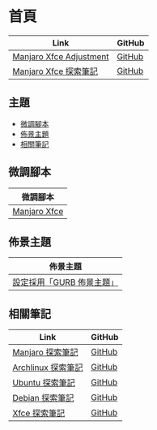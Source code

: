 

# 首頁

| Link | GitHub |
| ---- | ------ |
| [Manjaro Xfce Adjustment](https://samwhelp.github.io/manjaro-xfce-adjustment/) | [GitHub](https://github.com/samwhelp/manjaro-xfce-adjustment) |
| [Manjaro Xfce 探索筆記](https://samwhelp.github.io/note-about-manjaro-xfce/) | [GitHub](https://github.com/samwhelp/note-about-manjaro-xfce) |




## 主題

* [微調腳本](#微調腳本)
* [佈景主題](#佈景主題)
* [相關筆記](#相關筆記)




## 微調腳本

| 微調腳本 |
| -------- |
| [Manjaro Xfce](https://github.com/samwhelp/manjaro-xfce-adjustment/tree/main/prototype/main/) |




## 佈景主題

| 佈景主題 |
| -------- |
| [設定採用「GURB 佈景主題」](https://samwhelp.github.io/note-about-manjaro-xfce/read/subject/grub.html) |




## 相關筆記

| Link | GitHub |
| ---- | ------ |
| [Manjaro 探索筆記](https://samwhelp.github.io/note-about-manjaro/) | [GitHub](https://github.com/samwhelp/note-about-manjaro) |
| [Archlinux 探索筆記](https://samwhelp.github.io/note-about-archlinux/) | [GitHub](https://github.com/samwhelp/note-about-archlinux) |
| [Ubuntu 探索筆記](https://samwhelp.github.io/note-about-ubuntu/) | [GitHub](https://github.com/samwhelp/note-about-ubuntu) |
| [Debian 探索筆記](https://samwhelp.github.io/note-about-debian/) | [GitHub](https://github.com/samwhelp/note-about-debian) |
| [Xfce 探索筆記](https://samwhelp.github.io/note-about-xfce/) | [GitHub](https://github.com/samwhelp/note-about-xfce) |
